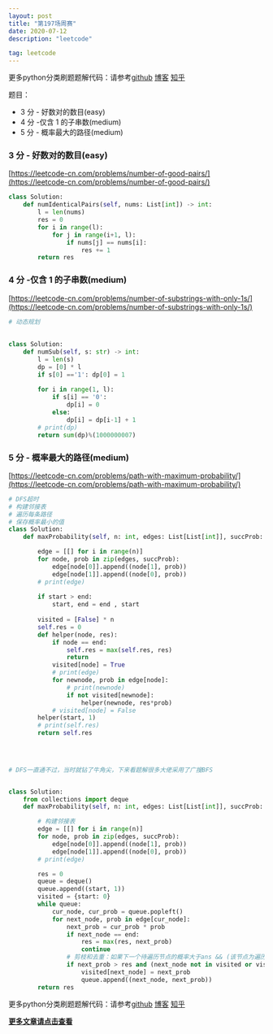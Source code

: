 ```yaml
---
layout: post
title: "第197场周赛"
date: 2020-07-12
description: "leetcode"

tag: leetcode 
--- 
```


更多python分类刷题题解代码：请参考[github](https://github.com/lxztju/leetcode-python)   [博客](https://lxztju.github.io/tags/)    [知乎](https://zhuanlan.zhihu.com/c_1218480100364447744)

题目：
* 3 分 - 好数对的数目(easy)
* 4 分 -仅含 1 的子串数(medium)
* 5 分 - 概率最大的路径(medium)


###  3 分 - 好数对的数目(easy)

[https://leetcode-cn.com/problems/number-of-good-pairs/](https://leetcode-cn.com/problems/number-of-good-pairs/)

```python
class Solution:
    def numIdenticalPairs(self, nums: List[int]) -> int:
        l = len(nums)
        res = 0
        for i in range(l):
            for j in range(i+1, l):
                if nums[j] == nums[i]:
                    res += 1
        return res
```


###  4 分 -仅含 1 的子串数(medium)

[https://leetcode-cn.com/problems/number-of-substrings-with-only-1s/](https://leetcode-cn.com/problems/number-of-substrings-with-only-1s/)

```python
# 动态规划
        
        
class Solution:
    def numSub(self, s: str) -> int:
        l = len(s)
        dp = [0] * l
        if s[0] =='1': dp[0] = 1
        
        for i in range(1, l):
            if s[i] == '0':
                dp[i] = 0
            else:
                dp[i] = dp[i-1] + 1
        # print(dp)
        return sum(dp)%(1000000007)
```

###  5 分 - 概率最大的路径(medium)

[https://leetcode-cn.com/problems/path-with-maximum-probability/](https://leetcode-cn.com/problems/path-with-maximum-probability/)


```python
# DFS超时
# 构建邻接表
# 遍历每条路径
# 保存概率最小的值
class Solution:
    def maxProbability(self, n: int, edges: List[List[int]], succProb: List[float], start: int, end: int) -> float:

        edge = [[] for i in range(n)]
        for node, prob in zip(edges, succProb):
            edge[node[0]].append((node[1], prob))
            edge[node[1]].append((node[0], prob))
        # print(edge)
        
        if start > end:
            start, end = end , start
            
        visited = [False] * n
        self.res = 0
        def helper(node, res):
            if node == end:
                self.res = max(self.res, res)
                return 
            visited[node] = True
            # print(edge)
            for newnode, prob in edge[node]:
                # print(newnode)
                if not visited[newnode]:
                    helper(newnode, res*prob)
            # visited[node] = False
        helper(start, 1)
        # print(self.res)
        return self.res
            
            
```



```python

# DFS一直通不过，当时就钻了牛角尖，下来看题解很多大佬采用了广搜BFS


class Solution:
    from collections import deque
    def maxProbability(self, n: int, edges: List[List[int]], succProb: List[float], start: int, end: int) -> float:

        # 构建邻接表
        edge = [[] for i in range(n)]
        for node, prob in zip(edges, succProb):
            edge[node[0]].append((node[1], prob))
            edge[node[1]].append((node[0], prob))
        # print(edge)

        res = 0
        queue = deque()
        queue.append((start, 1))
        visited = {start: 0}
        while queue:
            cur_node, cur_prob = queue.popleft()
            for next_node, prob in edge[cur_node]:
                next_prob = cur_prob * prob
                if next_node == end:
                    res = max(res, next_prob)
                    continue
                # 剪枝和去重：如果下一个待遍历节点的概率大于ans && (该节点为遍历过 或 遍历过该节点但是上次的概率比现在小)
                if next_prob > res and (next_node not in visited or visited[next_node] < next_prob):
                    visited[next_node] = next_prob
                    queue.append((next_node, next_prob))
        return res
```



更多python分类刷题题解代码：请参考[github](https://github.com/lxztju/leetcode-python)   [博客](https://lxztju.github.io/tags/)    [知乎](https://zhuanlan.zhihu.com/c_1218480100364447744)



**[更多文章请点击查看](https://lxztju.github.io/tags/)**